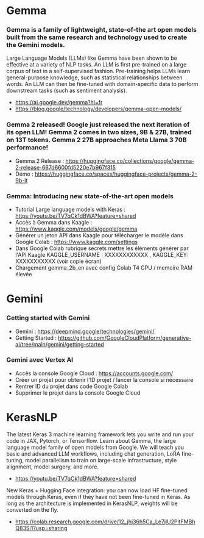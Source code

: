 # Gemma 

### Gemma is a family of lightweight, state-of-the art open models built from the same research and technology used to create the Gemini models.
Large Language Models (LLMs) like Gemma have been shown to be effective at a variety of NLP tasks. An LLM is first pre-trained on a large corpus of text in a self-supervised fashion. Pre-training helps LLMs learn general-purpose knowledge, such as statistical relationships between words. An LLM can then be fine-tuned with domain-specific data to perform downstream tasks (such as sentiment analysis).
- https://ai.google.dev/gemma?hl=fr
- https://blog.google/technology/developers/gemma-open-models/


### Gemma 2 released! Google just released the next iteration of its open LLM! Gemma 2 comes in two sizes, 9B & 27B, trained on 13T tokens. Gemma 2 27B approaches Meta Llama 3 70B performance!
- Gemma 2 Release : https://huggingface.co/collections/google/gemma-2-release-667d6600fd5220e7b967f315
- Démo : https://huggingface.co/spaces/huggingface-projects/gemma-2-9b-it

### Gemma: Introducing new state-of-the-art open models
- Tutorial Large language models with Keras : https://youtu.be/TV7qCk1dBWA?feature=shared
- Accès à Gemma dans Kaagle : https://www.kaggle.com/models/google/gemma
- Générer un jeton API dans Kaagle pour télécharger le modèle dans Google Colab : https://www.kaggle.com/settings
- Dans Google Colab rubrique secrets mettre les éléments générer par l'API Kaagle KAGGLE_USERNAME : XXXXXXXXXXXX , KAGGLE_KEY: XXXXXXXXXXX (voir copie écran)
- Chargement gemma_2b_en avec config Colab T4 GPU / memoire RAM élevée


# Gemini 

### Getting started with Gemini 
- Gemini :  https://deepmind.google/technologies/gemini/
- Getting Started : https://github.com/GoogleCloudPlatform/generative-ai/tree/main/gemini/getting-started

### Gemini avec Vertex AI 
- Accès la console Google Cloud  : https://accounts.google.com/
- Créer un projet pour obtenir l'ID projet / lancer la console si nécessaire 
- Rentrer ID du projet dans code Google Colab
- Supprimer le projet dans la console Google Cloud 


# KerasNLP 
The latest Keras 3 machine learning framework lets you write and run your code in JAX, Pytorch, or Tensorflow. Learn about Gemma, the large language model family of open models from Google. We will teach you basic and advanced LLM workflows, including chat generation, LoRA fine-tuning, model parallelism to train on large-scale infrastructure, style alignment, model surgery, and more.
- https://youtu.be/TV7qCk1dBWA?feature=shared

New Keras + Hugging Face integration: you can now load HF fine-tuned models through Keras, even if they have not been fine-tuned in Keras. As long as the architecture is implemented in KerasNLP, weights will be converted on the fly.
- https://colab.research.google.com/drive/12_jhj36h5Ca_Le7jlU2PitFMBhQ83Si1?usp=sharing 
  

  

  
